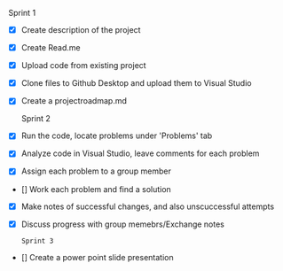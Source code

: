 Sprint 1 
- [x] Create description of the project 
- [x] Create Read.me
- [X] Upload code from existing project 
- [X] Clone files to Github Desktop and upload them to Visual Studio
- [X] Create a projectroadmap.md
      
  Sprint 2
- [X] Run the code, locate problems under 'Problems' tab 
- [X] Analyze code in Visual Studio, leave comments for each problem 
- [X] Assign each problem to a group member 
- [] Work each problem and find a solution
- [X] Make notes of successful changes, and also unscuccessful attempts
- [X] Discuss progress with group memebrs/Exchange notes
      
      Sprint 3
- [] Create a power point slide presentation 
